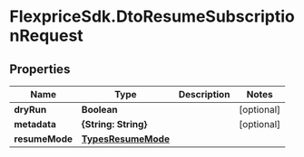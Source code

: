 # FlexpriceSdk.DtoResumeSubscriptionRequest

## Properties

Name | Type | Description | Notes
------------ | ------------- | ------------- | -------------
**dryRun** | **Boolean** |  | [optional] 
**metadata** | **{String: String}** |  | [optional] 
**resumeMode** | [**TypesResumeMode**](TypesResumeMode.md) |  | 


